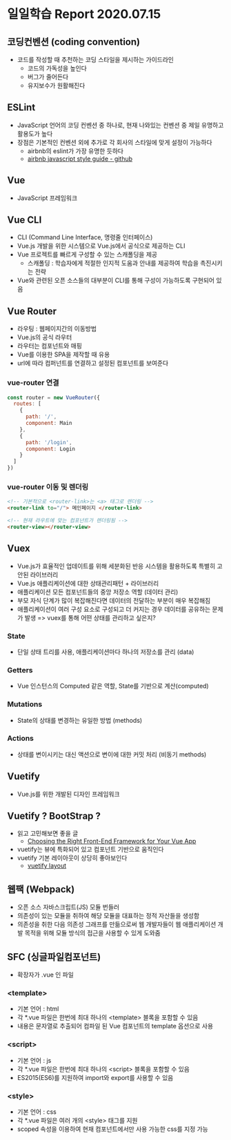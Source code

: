 # 일일학습 Report 2020.07.15

## 코딩컨벤션 (coding convention)
- 코드를 작성할 때 추천하는 코딩 스타일을 제시하는 가이드라인
  - 코드의 가독성을 높인다
  - 버그가 줄어든다
  - 유지보수가 원활해진다

## ESLint
- JavaScript 언어의 코딩 컨벤션 중 하나로, 현재 나와있는 컨벤션 중 제일 유명하고 활용도가 높다
- 장점은 기본적인 컨벤션 외에 추가로 각 회사의 스타일에 맞게 설정이 가능하다
  - airbnb의 eslint가 가장 유명한 듯하다
  - [airbnb javascript style guide - github](https://github.com/airbnb/javascript)

## Vue
- JavaScript 프레임워크

## Vue CLI
- CLI (Command Line Interface, 명령줄 인터페이스)
- Vue.js 개발을 위한 시스템으로 Vue.js에서 공식으로 제공하는 CLI
- Vue 프로젝트를 빠르게 구성할 수 있는 스캐폴딩을 제공
  - 스캐폴딩 : 학습자에게 적절한 인지적 도움과 안내를 제공하여 학습을 촉진시키는 전략
- Vue와 관련된 오픈 소스들의 대부분이 CLI를 통해 구성이 가능하도록 구현되어 있음

## Vue Router
- 라우팅 : 웹페이지간의 이동방법
- Vue.js의 공식 라우터
- 라우터는 컴포넌트와 매핑
- Vue를 이용한 SPA을 제작할 때 유용
- url에 따라 컴퍼넌트를 연결하고 설정된 컴포넌트를 보여준다
### vue-router 연결
```javascript
const router = new VueRouter({
  routes: [
    { 
      path: '/',
      component: Main
    },
    {
      path: '/login',
      component: Login
    }
  ]
})
```

### vue-router 이동 및 렌더링
```html
<!-- 기본적으로 <router-link>는 <a> 태그로 렌더링 -->
<router-link to="/"> 메인페이지 </router-link>

<!-- 현재 라우트에 맞는 컴포넌트가 렌더링됨 -->
<router-view></router-view>
```

## Vuex
- Vue.js가 효율적인 업데이트를 위해 세분화된 반응 시스템을 활용하도록 특별히 고안된 라이브러리
- Vue.js 애플리케이션에 대한 상태관리패턴 + 라이브러리
- 애플리케이션 모든 컴포넌트들의 중앙 저장소 역할 (데이터 관리)
- 부모 자식 단계가 많이 복잡해진다면 데이터의 전달하는 부분이 매우 복잡해짐
- 애플리케이션이 여러 구성 요소로 구성되고 더 커지는 경우 데이터를 공유하는 문제가 발생
=> vuex를 통해 어떤 상태를 관리하고 싶은지?
### State
- 단일 상태 트리를 사용, 애플리케이션마다 하나의 저장소를 관리 (data)
### Getters
- Vue 인스턴스의 Computed 같은 역할, State를 기반으로 계산(computed)
### Mutations
- State의 상태를 변경하는 유일한 방법 (methods)
### Actions
- 상태를 변이시키는 대신 액션으로 변이에 대한 커밋 처리 (비동기 methods)

## Vuetify
- Vue.js를 위한 개발된 디자인 프레임워크

## Vuetify ? BootStrap ?
- 읽고 고민해보면 좋을 글
  - [Choosing the Right Front-End Framework for Your Vue App](https://medium.com/the-web-tub/choosing-the-right-front-end-framework-for-your-vue-app-4448bac12ce7#:~:text=While%20frameworks%20like%20Vuetify%20try,the%20quickest%20possible%20HTML%20markup.)
- vuetify는 뷰에 특화되어 있고 컴포넌트 기반으로 움직인다
- vuetify 기본 레이아웃이 상당히 좋아보인다
  - [vuetify layout](https://vuetifyjs.com/ko/getting-started/pre-made-layouts/)

## 웹팩 (Webpack)
- 오픈 소스 자바스크립트(JS) 모듈 번들러
- 의존성이 있는 모듈을 취하여 해당 모듈을 대표하는 정적 자산들을 생성함
- 의존성을 취한 다음 의존성 그래프를 만듦으로써 웹 개발자들이 웹 애플리케이션 개발 목적을 위해 모듈 방식의 접근을 사용할 수 있게 도와줌

## SFC (싱글파일컴포넌트)
- 확장자가 .vue 인 파일
### \<template>
- 기본 언어 : html
- 각 *.vue 파일은 한번에 최대 하나의 \<template> 블록을 포함할 수 있음
- 내용은 문자열로 추출되어 컴파일 된 Vue 컴포넌트의 template 옵션으로 사용
### \<script>
- 기본 언어 : js
- 각 *.vue 파일은 한번에 최대 하나의 \<script> 블록을 포함할 수 있음
- ES2015(ES6)를 지원하여 import와 export를 사용할 수 있음
### \<style>
- 기본 언어 : css
- 각 *.vue 파일은 여러 개의 \<style> 태그를 지원
- scoped 속성을 이용하여 현재 컴포넌트에서만 사용 가능한 css를 지정 가능